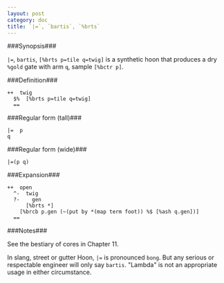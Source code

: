 ```yaml
---
layout: post
category: doc
title: `|=`, `bartis`, `%brts`
---
```


###Synopsis###

`|=`, `bartis`, `[%brts p=tile q=twig]` is a synthetic hoon that
produces a dry `%gold` gate with arm `q`, sample `[%bctr p]`.

###Definition###

    ++  twig  
      $%  [%brts p=tile q=twig]
      ==

###Regular form (tall)###

    |=  p
    q

###Regular form (wide)###

    |=(p q)

###Expansion###
    
    ++  open
      ^-  twig
      ?-    gen
          [%brts *]
        [%brcb p.gen (~(put by *(map term foot)) %$ [%ash q.gen])]
      ==

###Notes###

See the bestiary of cores in Chapter 11.

In slang, street or gutter Hoon, `|=` is pronounced `bong`.  But
any serious or respectable engineer will only say `bartis`.
"Lambda" is not an appropriate usage in either circumstance.
